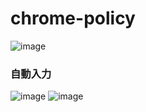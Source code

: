 # chrome-policy

![image](https://user-images.githubusercontent.com/1501327/154174337-bb846f65-5aef-4cad-97c4-50e6f5d87ea8.png)

### 自動入力
![image](https://user-images.githubusercontent.com/1501327/154174083-fbaf51e4-32b5-4379-b40f-53659b9ac433.png)
![image](https://user-images.githubusercontent.com/1501327/154174399-7cbb3dd6-b974-46eb-a55d-27af1eb86496.png)
